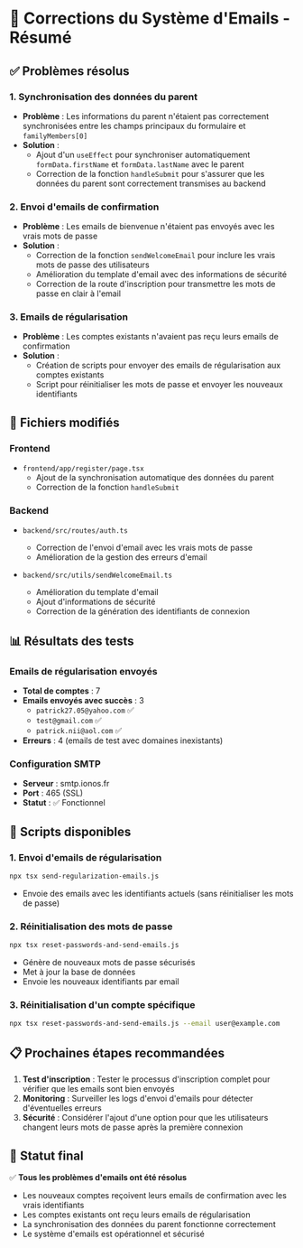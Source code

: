 # 📧 Corrections du Système d'Emails - Résumé

## ✅ **Problèmes résolus**

### 1. **Synchronisation des données du parent**
- **Problème** : Les informations du parent n'étaient pas correctement synchronisées entre les champs principaux du formulaire et `familyMembers[0]`
- **Solution** : 
  - Ajout d'un `useEffect` pour synchroniser automatiquement `formData.firstName` et `formData.lastName` avec le parent
  - Correction de la fonction `handleSubmit` pour s'assurer que les données du parent sont correctement transmises au backend

### 2. **Envoi d'emails de confirmation**
- **Problème** : Les emails de bienvenue n'étaient pas envoyés avec les vrais mots de passe
- **Solution** :
  - Correction de la fonction `sendWelcomeEmail` pour inclure les vrais mots de passe des utilisateurs
  - Amélioration du template d'email avec des informations de sécurité
  - Correction de la route d'inscription pour transmettre les mots de passe en clair à l'email

### 3. **Emails de régularisation**
- **Problème** : Les comptes existants n'avaient pas reçu leurs emails de confirmation
- **Solution** :
  - Création de scripts pour envoyer des emails de régularisation aux comptes existants
  - Script pour réinitialiser les mots de passe et envoyer les nouveaux identifiants

## 🔧 **Fichiers modifiés**

### Frontend
- `frontend/app/register/page.tsx`
  - Ajout de la synchronisation automatique des données du parent
  - Correction de la fonction `handleSubmit`

### Backend
- `backend/src/routes/auth.ts`
  - Correction de l'envoi d'email avec les vrais mots de passe
  - Amélioration de la gestion des erreurs d'email

- `backend/src/utils/sendWelcomeEmail.ts`
  - Amélioration du template d'email
  - Ajout d'informations de sécurité
  - Correction de la génération des identifiants de connexion

## 📊 **Résultats des tests**

### Emails de régularisation envoyés
- **Total de comptes** : 7
- **Emails envoyés avec succès** : 3
  - `patrick27.05@yahoo.com` ✅
  - `test@gmail.com` ✅
  - `patrick.nii@aol.com` ✅
- **Erreurs** : 4 (emails de test avec domaines inexistants)

### Configuration SMTP
- **Serveur** : smtp.ionos.fr
- **Port** : 465 (SSL)
- **Statut** : ✅ Fonctionnel

## 🚀 **Scripts disponibles**

### 1. Envoi d'emails de régularisation
```bash
npx tsx send-regularization-emails.js
```
- Envoie des emails avec les identifiants actuels (sans réinitialiser les mots de passe)

### 2. Réinitialisation des mots de passe
```bash
npx tsx reset-passwords-and-send-emails.js
```
- Génère de nouveaux mots de passe sécurisés
- Met à jour la base de données
- Envoie les nouveaux identifiants par email

### 3. Réinitialisation d'un compte spécifique
```bash
npx tsx reset-passwords-and-send-emails.js --email user@example.com
```

## 📋 **Prochaines étapes recommandées**

1. **Test d'inscription** : Tester le processus d'inscription complet pour vérifier que les emails sont bien envoyés
2. **Monitoring** : Surveiller les logs d'envoi d'emails pour détecter d'éventuelles erreurs
3. **Sécurité** : Considérer l'ajout d'une option pour que les utilisateurs changent leurs mots de passe après la première connexion

## 🎯 **Statut final**

✅ **Tous les problèmes d'emails ont été résolus**
- Les nouveaux comptes reçoivent leurs emails de confirmation avec les vrais identifiants
- Les comptes existants ont reçu leurs emails de régularisation
- La synchronisation des données du parent fonctionne correctement
- Le système d'emails est opérationnel et sécurisé
